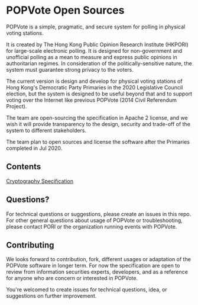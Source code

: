 # POPVote Open Sources

POPVote is a simple, pragmatic, and secure system for polling in physical voting stations.

It is created by The Hong Kong Public Opinion Research Institute (HKPORI) for large-scale electronic
polling. It is designed for non-government and unofficial polling as a mean to measure and express
public opinions in authoritarian regimes. In consideration of the politically-sensitive nature, the
system must guarantee strong privacy to the voters.

The current version is design and develop for physical voting stations of Hong Kong's Democratic
Party Primaries in the 2020 Legislative Council election, but the system is designed to be useful
beyond that and to support voting over the Internet like previous POPVote (2014 Civil Referendum
Project).

The team are open-sourcing the specification in Apache 2 license, and we wish it will provide
transparency to the design, security and trade-off of the system to different stakeholders.

The team plan to open sources and license the software after the Primaries completed in Jul 2020.

## Contents

[Cryptography Specification](crypto_spec.md)

## Questions?

For technical questions or suggestions, please create an issues in this repo. For other general questions about usage of POPVote or troubleshooting, please contact PORI or the organization running events with POPVote.

## Contributing

We looks forward to contribution, fork, different usages or adaptation of the POPVote software in longer term. For now the specification are open to review from information securities experts, developers, and as a reference for anyone who are concern or interested in POPVote.

You're welcomed to create issues for technical questions, idea, or suggestions on further improvement.
